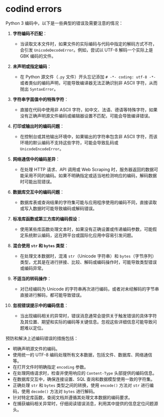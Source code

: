 # codind errors
Python 3 编码中，以下是一些典型的错误及需要注意的情况：

1. **字符编码不匹配**：
   - 当读取文本文件时，如果文件的实际编码与代码中指定的解码方式不符，会引发 `UnicodeDecodeError`。例如，尝试以 UTF-8 解码一个实际上是 GBK 编码的文件。

2. **未声明或指定编码**：
   - 在 Python 源文件（`.py` 文件）开头忘记添加 `# -*- coding: utf-8 -*-` 或者类似的编码声明，可能导致编译器无法正确识别非 ASCII 字符，从而抛出 `SyntaxError`。

3. **字符串字面值中的特殊字符**：
   - 直接在代码中使用非 ASCII 字符，如中文、法语、德语等特殊字符，如果没有正确声明源文件编码或编辑器设置不匹配，可能会导致编译错误。

4. **打印或输出时的编码问题**：
   - 在控制台或其他输出环境中，如果输出的字符串包含非 ASCII 字符，而该环境的默认编码不支持这些字符，可能会导致乱码或 `UnicodeEncodeError`。

5. **网络通信中的编码差异**：
   - 在处理 HTTP 请求、API 调用或 Web Scraping 时，服务器返回的数据可能采用不同的编码。如果不明确指定或适当地检测响应的编码，解码数据时可能出现错误。

6. **数据库交互中的编码问题**：
   - 数据库表或查询结果的字符集可能与应用程序使用的编码不同，直接读取或写入数据时可能导致编码或解码错误。

7. **标准库函数或第三方库的编码假设**：
   - 使用某些库函数处理文本时，如果没有正确设置或传递编码参数，可能假定系统默认编码，这在跨平台或国际化应用中容易引发问题。

8. **混合使用 `str` 和 `bytes` 类型**：
   - 在处理文本数据时，混淆 `str`（Unicode 字符串）和 `bytes`（字节序列）类型，尤其是在进行拼接、比较、解码或编码操作时，可能导致类型错误或编码异常。

9. **不适当的转码操作**：
   - 对已经编码为 Unicode 的字符串再次进行编码，或者对未经解码的字节串直接进行解码，都可能导致错误。

10. **忽视错误提示中的编码信息**：
    - 当出现编码相关的异常时，错误消息通常会提供关于触发错误的具体字符及其位置、期望和实际的编码等关键信息。忽视这些详细信息可能导致问题难以定位。

预防和解决上述编码错误的措施包括：

- 明确声明源文件的编码。
- 使用统一的 UTF-8 编码处理所有文本数据，包括文件、数据库、网络通信等。
- 在打开文件时明确指定 `encoding` 参数。
- 在处理网络请求时，检查并使用响应的 `Content-Type` 头部提供的编码信息。
- 在数据库交互中，确保连接设置、SQL 查询和数据模型使用一致的字符集。
- 正确处理 `str` 和 `bytes` 类型之间的转换，使用 `encode()` 方法对 `str` 进行编码，使用 `decode()` 方法对 `bytes` 进行解码。
- 针对特定库函数，查阅文档并遵循其处理文本数据的编码要求。
- 在捕获编码相关异常时，仔细阅读错误消息，利用其中提供的信息定位问题源头。